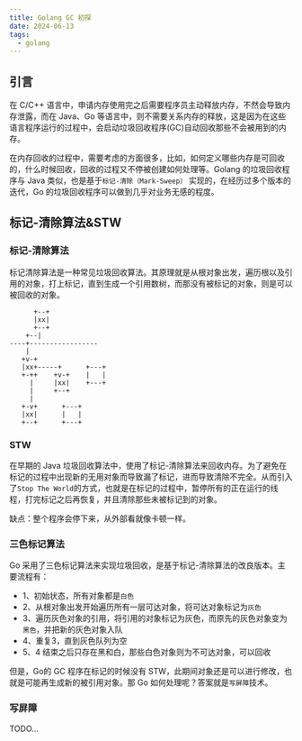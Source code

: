 ```yaml
---
title: Golang GC 初探
date: 2024-06-13
tags:
  - golang
---
```


## 引言

在 C/C++ 语言中，申请内存使用完之后需要程序员主动释放内存，不然会导致内存泄露，而在 Java、Go 等语言中，则不需要关系内存的释放，这是因为在这些语言程序运行的过程中，会启动垃圾回收程序(GC)自动回收那些不会被用到的内存。

在内存回收的过程中，需要考虑的方面很多，比如，如何定义哪些内存是可回收的，什么时候回收，回收的过程又不停被创建如何处理等。Golang 的垃圾回收程序与 Java 类似，也是基于`标记-清除（Mark-Sweep）` 实现的，在经历过多个版本的迭代，Go 的垃圾回收程序可以做到几乎对业务无感的程度。

## 标记-清除算法&STW

### 标记-清除算法

标记清除算法是一种常见垃圾回收算法。其原理就是从根对象出发，遍历根以及引用的对象，打上标记，直到生成一个引用数树，而那没有被标记的对象，则是可以被回收的对象。

```
      +--+              
      |xx|              
      +--+              
    +--|                  
----+-----------------  
    |                   
   +v-+                 
   |xx+-----+      +---+
   +-++    +v-+    |   |
     |     |xx|    +---+
     |     +--+         
     |                  
   +-v+      +---+      
   |xx|      |   |      
   +--+      +---+      
```

### STW

在早期的 Java 垃圾回收算法中，使用了标记-清除算法来回收内存。为了避免在标记的过程中出现新的无用对象而导致漏了标记，进而导致清除不完全。从而引入了`Stop The World`的方式，也就是在标记的过程中，暂停所有的正在运行的线程，打完标记之后再恢复，并且清除那些未被标记到的对象。

缺点：整个程序会停下来，从外部看就像卡顿一样。

### 三色标记算法

Go 采用了三色标记算法来实现垃圾回收，是基于标记-清除算法的改良版本。主要流程有：
- 1、初始状态，所有对象都是`白色`
- 2、从根对象出发开始遍历所有一层可达对象，将可达对象标记为`灰色`
- 3、遍历灰色对象的引用，将引用的对象标记为灰色，而原先的灰色对象变为`黑色`，并把新的灰色对象入队
- 4、重复3，直到灰色队列为空
- 5、4 结束之后只存在黑和白，那些白色对象则为不可达对象，可以回收

但是，Go的 GC 程序在标记的时候没有 STW，此期间对象还是可以进行修改，也就是可能再生成新的被引用对象。那 Go 如何处理呢？答案就是`写屏障`技术。

### 写屏障

TODO...

